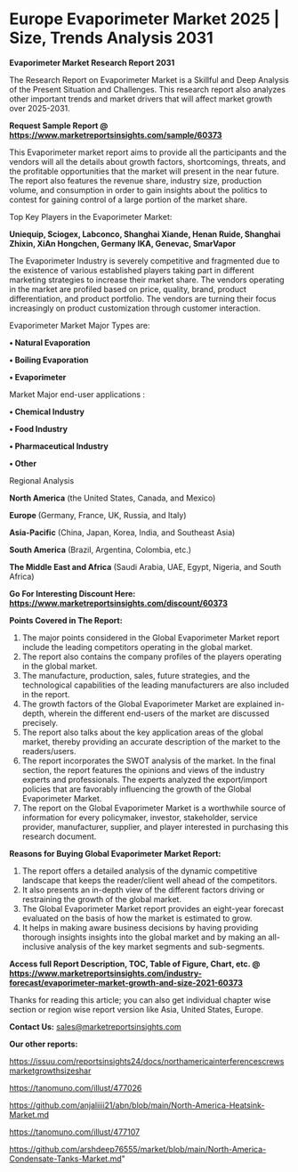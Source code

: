 # Europe Evaporimeter Market 2025 | Size, Trends Analysis 2031

<strong>Evaporimeter Market Research Report 2031</strong>

The Research Report on Evaporimeter Market is a Skillful and Deep Analysis of the Present Situation and Challenges. This research report also analyzes other important trends and market drivers that will affect market growth over 2025-2031.

<strong>Request Sample Report @ <a href=https://www.marketreportsinsights.com/sample/60373>https://www.marketreportsinsights.com/sample/60373</a></strong>

This Evaporimeter market report aims to provide all the participants and the vendors will all the details about growth factors, shortcomings, threats, and the profitable opportunities that the market will present in the near future. The report also features the revenue share, industry size, production volume, and consumption in order to gain insights about the politics to contest for gaining control of a large portion of the market share.

Top Key Players in the Evaporimeter Market:

<strong>Uniequip, Sciogex, Labconco, Shanghai Xiande, Henan Ruide, Shanghai Zhixin, XiAn Hongchen, Germany IKA, Genevac, SmarVapor</strong>

The Evaporimeter Industry is severely competitive and fragmented due to the existence of various established players taking part in different marketing strategies to increase their market share. The vendors operating in the market are profiled based on price, quality, brand, product differentiation, and product portfolio. The vendors are turning their focus increasingly on product customization through customer interaction.

Evaporimeter Market Major Types are:

<strong>• Natural Evaporation

• Boiling Evaporation

• Evaporimeter</strong>

Market Major end-user applications :

<strong>• Chemical Industry

• Food Industry

• Pharmaceutical Industry

• Other</strong>

Regional Analysis

</u><strong><b>North America</b></strong> (the United States, Canada, and Mexico)

<strong><b>Europe </b></strong>(Germany, France, UK, Russia, and Italy)

<strong><b>Asia-Pacific</b></strong> (China, Japan, Korea, India, and Southeast Asia)

<strong><b>South America</b></strong> (Brazil, Argentina, Colombia, etc.)

<strong><b>The Middle East and Africa</b></strong> (Saudi Arabia, UAE, Egypt, Nigeria, and South Africa)

<strong>Go For Interesting Discount Here: <a href=https://www.marketreportsinsights.com/discount/60373>https://www.marketreportsinsights.com/discount/60373</a></strong>

<strong>Points Covered in The Report:</strong>
<ol>
  <li>The major points considered in the Global Evaporimeter Market report include the leading competitors operating in the global market.</li>
  <li>The report also contains the company profiles of the players operating in the global market.</li>
  <li>The manufacture, production, sales, future strategies, and the technological capabilities of the leading manufacturers are also included in the report.</li>
  <li>The growth factors of the Global Evaporimeter Market are explained in-depth, wherein the different end-users of the market are discussed precisely.</li>
  <li>The report also talks about the key application areas of the global market, thereby providing an accurate description of the market to the readers/users.</li>
  <li>The report incorporates the SWOT analysis of the market. In the final section, the report features the opinions and views of the industry experts and professionals. The experts analyzed the export/import policies that are favorably influencing the growth of the Global Evaporimeter Market.</li>
  <li>The report on the Global Evaporimeter Market is a worthwhile source of information for every policymaker, investor, stakeholder, service provider, manufacturer, supplier, and player interested in purchasing this research document.</li>
</ol>
<strong>Reasons for Buying Global Evaporimeter Market Report:</strong>

<ol>
  <li>The report offers a detailed analysis of the dynamic competitive landscape that keeps the reader/client well ahead of the competitors.</li>
  <li>It also presents an in-depth view of the different factors driving or restraining the growth of the global market.</li>
  <li>The Global Evaporimeter Market report provides an eight-year forecast evaluated on the basis of how the market is estimated to grow.</li>
  <li>It helps in making aware business decisions by having providing thorough insights insights into the global market and by making an all-inclusive analysis of the key market segments and sub-segments.</li>
</ol>
<strong>Access full Report Description, TOC, Table of Figure, Chart, etc. @ <a href=https://www.marketreportsinsights.com/industry-forecast/evaporimeter-market-growth-and-size-2021-60373>https://www.marketreportsinsights.com/industry-forecast/evaporimeter-market-growth-and-size-2021-60373</a></strong>


Thanks for reading this article; you can also get individual chapter wise section or region wise report version like Asia, United States, Europe.

<strong>Contact Us:</strong>
sales@marketreportsinsights.com

<strong>Our other reports:</strong>

<a href=https://issuu.com/reportsinsights24/docs/northamericainterferencescrewsmarketgrowthsizeshar>https://issuu.com/reportsinsights24/docs/northamericainterferencescrewsmarketgrowthsizeshar</a>

<a href=https://tanomuno.com/illust/477026>https://tanomuno.com/illust/477026</a>

<a href=https://github.com/anjaliiii21/abn/blob/main/North-America-Heatsink-Market.md>https://github.com/anjaliiii21/abn/blob/main/North-America-Heatsink-Market.md</a>

<a href=https://tanomuno.com/illust/477107>https://tanomuno.com/illust/477107</a>

<a href=https://github.com/arshdeep76555/market/blob/main/North-America-Condensate-Tanks-Market.md>https://github.com/arshdeep76555/market/blob/main/North-America-Condensate-Tanks-Market.md</a>"
